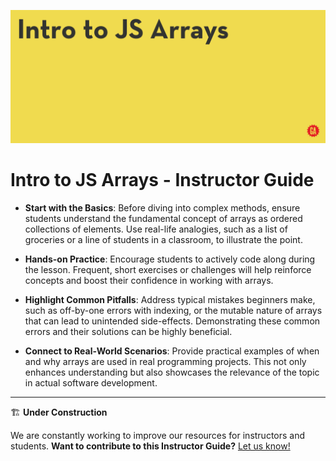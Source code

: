 ![Hero image](../assets/hero.png)

# Intro to JS Arrays - Instructor Guide

- **Start with the Basics**: Before diving into complex methods, ensure students understand the fundamental concept of arrays as ordered collections of elements. Use real-life analogies, such as a list of groceries or a line of students in a classroom, to illustrate the point.

- **Hands-on Practice**: Encourage students to actively code along during the lesson. Frequent, short exercises or challenges will help reinforce concepts and boost their confidence in working with arrays.

- **Highlight Common Pitfalls**: Address typical mistakes beginners make, such as off-by-one errors with indexing, or the mutable nature of arrays that can lead to unintended side-effects. Demonstrating these common errors and their solutions can be highly beneficial.

- **Connect to Real-World Scenarios**: Provide practical examples of when and why arrays are used in real programming projects. This not only enhances understanding but also showcases the relevance of the topic in actual software development.

<hr>

:building_construction:  **Under Construction**

We are constantly working to improve our resources for instructors and students.
**Want to contribute to this Instructor Guide?** [Let us know!](https://generalassembly.atlassian.net/servicedesk/customer/portal/16)